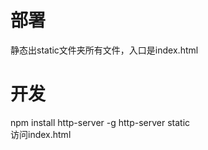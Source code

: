 # 部署
静态出static文件夹所有文件，入口是index.html

# 开发
npm install http-server -g 
http-server static  
访问index.html